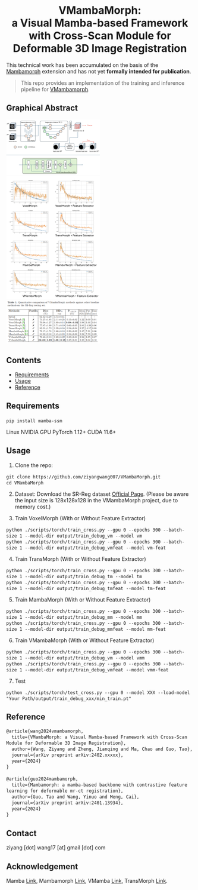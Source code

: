 <div align="center">
<h1> <b>VMambaMorph</b>: <br /> a Visual Mamba-based Framework with Cross-Scan Module for Deformable 3D Image Registration </h1>
</div>

This technical work has been accumulated on the basis of the [Mambamorph](https://arxiv.org/pdf/2401.13934v4.pdf) extension and has not yet <b>formally intended for publication</b>.

> This repo provides an implementation of the training and inference pipeline for [VMambamorph](https://arxiv.org/abs/2404.05105). 

## Graphical Abstract


<img src="img/framework.png" width="50%" height="auto">
<img src="img/history.png" width="50%" height="auto">
<img src="img/results.png" width="50%" height="auto">


## Contents ###
- [Requirements](#requirements)
- [Usage](#usage)
- [Reference](#reference)
  
## Requirements

`pip install mamba-ssm`

Linux
NVIDIA GPU
PyTorch 1.12+
CUDA 11.6+


## Usage

1. Clone the repo:
```
git clone https://github.com/ziyangwang007/VMambaMorph.git 
cd VMambaMorph
```

2. Dataset:
Download the SR-Reg dataset [Official Page](https://github.com/Guo-Stone/MambaMorph). 
(Please be aware the input size is 128x128x128 in the VMambaMorph project, due to memory cost.)

3. Train VoxelMorph (With or Without Feature Extractor)
```
python ./scripts/torch/train_cross.py --gpu 0 --epochs 300 --batch-size 1 --model-dir output/train_debug_vm --model vm
python ./scripts/torch/train_cross.py --gpu 0 --epochs 300 --batch-size 1 --model-dir output/train_debug_vmfeat --model vm-feat
```

4. Train TransMorph (With or Without Feature Extractor)
```
python ./scripts/torch/train_cross.py --gpu 0 --epochs 300 --batch-size 1 --model-dir output/train_debug_tm --model tm
python ./scripts/torch/train_cross.py --gpu 0 --epochs 300 --batch-size 1 --model-dir output/train_debug_tmfeat --model tm-feat
```

5. Train MambaMorph (With or Without Feature Extractor)
```
python ./scripts/torch/train_cross.py --gpu 0 --epochs 300 --batch-size 1 --model-dir output/train_debug_mm --model mm
python ./scripts/torch/train_cross.py --gpu 0 --epochs 300 --batch-size 1 --model-dir output/train_debug_mmfeat --model mm-feat
```

6. Train VMambaMorph (With or Without Feature Extractor)
```
python ./scripts/torch/train_cross.py --gpu 0 --epochs 300 --batch-size 1 --model-dir output/train_debug_vm --model vmm
python ./scripts/torch/train_cross.py --gpu 0 --epochs 300 --batch-size 1 --model-dir output/train_debug_vmfeat --model vmm-feat
```

7. Test
```
python ./scripts/torch/test_cross.py --gpu 0 --model XXX --load-model "Your Path/output/train_debug_xxx/min_train.pt"
```

## Reference
```
@article{wang2024vmambamorph,
  title={VMambaMorph: a Visual Mamba-based Framework with Cross-Scan Module for Deformable 3D Image Registration},
  author={Wang, Ziyang and Zheng, Jianqing and Ma, Chao and Guo, Tao},
  journal={arXiv preprint arXiv:2402.xxxxx},
  year={2024}
}

@article{guo2024mambamorph,
  title={Mambamorph: a mamba-based backbone with contrastive feature learning for deformable mr-ct registration},
  author={Guo, Tao and Wang, Yinuo and Meng, Cai},
  journal={arXiv preprint arXiv:2401.13934},
  year={2024}
}
```


## Contact

ziyang [dot] wang17 [at] gmail [dot] com


## Acknowledgement
Mamba [Link](https://github.com/state-spaces/mamba), Mambamorph [Link](https://github.com/Guo-Stone/MambaMorph), VMamba [Link](https://github.com/MzeroMiko/VMamba), TransMorph [Link](https://github.com/junyuchen245/TransMorph_Transformer_for_Medical_Image_Registration).
